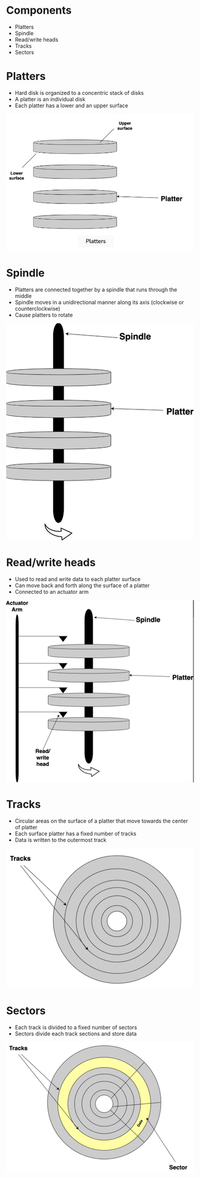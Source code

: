 # Components

- Platters
- Spindle
- Read/write heads
- Tracks 
- Sectors

# Platters

- Hard disk is organized to a concentric stack of disks
- A platter is an individual disk
- Each platter has a lower and an upper surface

![platter](img/platter.png)

# Spindle

- Platters are connected together by a spindle that runs through the middle
- Spindle moves in a unidirectional manner along its axis (clockwise or counterclockwise)
- Cause platters to rotate

![spindle](img/spindle.png)

# Read/write heads

- Used to read and write data to each platter surface
- Can move back and forth along the surface of a platter
- Connected to an actuator arm

![head](img/head.png)

# Tracks

- Circular areas on the surface of a platter that move towards the center of platter
- Each surface platter has a fixed number of tracks
- Data is written to the outermost track

![track](img/track.png)

# Sectors

- Each track is divided to a fixed number of sectors
- Sectors divide each track sections and store data

![sector](img/sector.png)
